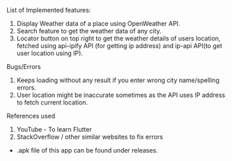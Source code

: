 List of Implemented features:
1. Display Weather data of a place using OpenWeather API. 
2. Search feature to get the weather data of any city.
3. Locator button on top right to get the weather details of users location, fetched using api-ipify API (for getting ip address) and ip-api API(to get user location using IP). 


Bugs/Errors
 1. Keeps loading without any result if you enter wrong city name/spelling errors.
 2. User location might be inaccurate sometimes as the API uses IP address to fetch current location. 

References used
1. YouTube - To learn Flutter
2. StackOverflow / other similar websites to fix errors



- .apk file of this app can be found under releases. 
